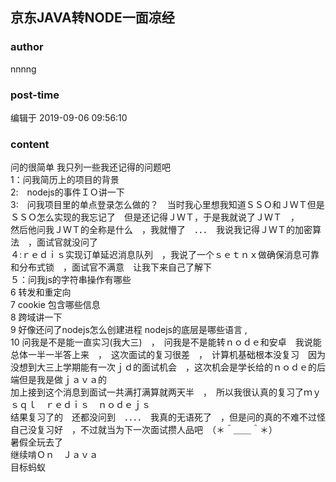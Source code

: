 ## 京东JAVA转NODE一面凉经
### author 
nnnng
### post-time 

编辑于  2019-09-06 09:56:10
### content 
<div class="post-topic-des nc-post-content">
 <div>
  问的很简单 我只列一些我还记得的问题吧
 </div>
 <div>
  1：问我简历上的项目的背景
 </div>
 <div>
  2:　nodejs的事件ＩＯ讲一下
 </div>
 <div>
  3:　问我项目里的单点登录怎么做的？　当时我心里想我知道ＳＳＯ和ＪＷＴ但是ＳＳＯ怎么实现的我忘记了　但是还记得ＪＷＴ，于是我就说了ＪＷＴ　，
 </div>
 <div>
  然后他问我ＪＷＴ的全称是什么　，我就懵了　．．．　我说我记得ＪＷＴ的加密算法　，面试官就没问了
 </div>
 <div>
  ４:ｒｅｄｉｓ实现订单延迟消息队列　，我说了一个ｓｅｔｎｘ做确保消息可靠和分布式锁　，面试官不满意　让我下来自己了解下
 </div>
 <div>
  ５：问我js的字符串操作有哪些
 </div>
 <div>
  6 转发和重定向
 </div>
 <div>
  7 cookie 包含哪些信息
 </div>
 <div>
  8 跨域讲一下
 </div>
 <div>
  9 好像还问了nodejs怎么创建进程 nodejs的底层是哪些语言 ,
 </div>
 <div>
  10 问我是不是能一直实习(我大三)　，　问我是不是能转ｎｏｄｅ和安卓　我说能
 </div>
 <div>
  总体一半一半答上来　，　这次面试的复习很差　，　计算机基础根本没复习　因为没想到大三上学期能有一次ｊｄ的面试机会　，这次机会是学长给的ｎｏｄｅ的后端但是我是做ｊａｖａ的
 </div>
 <div>
  加上接到这个消息到面试一共满打满算就两天半　，　所以我很认真的复习了ｍｙｓｑｌ　ｒｅｄｉｓ　ｎｏｄｅｊｓ
 </div>
 <div>
  结果复习了的　还都没问到　．．．．　我真的无语死了　，但是问的真的不难不过怪自己没复习好　，不过就当为下一次面试攒人品吧　（＊＾＿＿＾＊）
 </div>
 <div>
  暑假全玩去了
 </div>
 <div>
  继续啃Ｏｎ　Ｊａｖａ
 </div>
 <div>
  目标蚂蚁
 </div>
</div>
